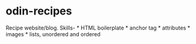 # odin-recipes 
Recipe website/blog.
Skills- 
    * HTML boilerplate
    * anchor tag 
    * attributes
    * images 
    * lists, unordered and ordered 